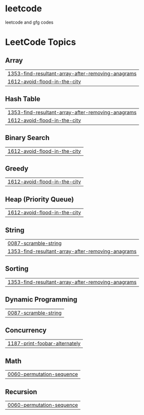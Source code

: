 # leetcode
leetcode and gfg codes

<!---LeetCode Topics Start-->
# LeetCode Topics
## Array
|  |
| ------- |
| [1353-find-resultant-array-after-removing-anagrams](https://github.com/Saumya-1008/leetcode/tree/master/1353-find-resultant-array-after-removing-anagrams) |
| [1612-avoid-flood-in-the-city](https://github.com/Saumya-1008/leetcode/tree/master/1612-avoid-flood-in-the-city) |
## Hash Table
|  |
| ------- |
| [1353-find-resultant-array-after-removing-anagrams](https://github.com/Saumya-1008/leetcode/tree/master/1353-find-resultant-array-after-removing-anagrams) |
| [1612-avoid-flood-in-the-city](https://github.com/Saumya-1008/leetcode/tree/master/1612-avoid-flood-in-the-city) |
## Binary Search
|  |
| ------- |
| [1612-avoid-flood-in-the-city](https://github.com/Saumya-1008/leetcode/tree/master/1612-avoid-flood-in-the-city) |
## Greedy
|  |
| ------- |
| [1612-avoid-flood-in-the-city](https://github.com/Saumya-1008/leetcode/tree/master/1612-avoid-flood-in-the-city) |
## Heap (Priority Queue)
|  |
| ------- |
| [1612-avoid-flood-in-the-city](https://github.com/Saumya-1008/leetcode/tree/master/1612-avoid-flood-in-the-city) |
## String
|  |
| ------- |
| [0087-scramble-string](https://github.com/Saumya-1008/leetcode/tree/master/0087-scramble-string) |
| [1353-find-resultant-array-after-removing-anagrams](https://github.com/Saumya-1008/leetcode/tree/master/1353-find-resultant-array-after-removing-anagrams) |
## Sorting
|  |
| ------- |
| [1353-find-resultant-array-after-removing-anagrams](https://github.com/Saumya-1008/leetcode/tree/master/1353-find-resultant-array-after-removing-anagrams) |
## Dynamic Programming
|  |
| ------- |
| [0087-scramble-string](https://github.com/Saumya-1008/leetcode/tree/master/0087-scramble-string) |
## Concurrency
|  |
| ------- |
| [1187-print-foobar-alternately](https://github.com/Saumya-1008/leetcode/tree/master/1187-print-foobar-alternately) |
## Math
|  |
| ------- |
| [0060-permutation-sequence](https://github.com/Saumya-1008/leetcode/tree/master/0060-permutation-sequence) |
## Recursion
|  |
| ------- |
| [0060-permutation-sequence](https://github.com/Saumya-1008/leetcode/tree/master/0060-permutation-sequence) |
<!---LeetCode Topics End-->
